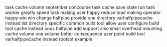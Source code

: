 task cache volume september concourse task cache save state run task worker greatly speed task making user happy reduce load making operator happy win win change halfpipe provide one directory varhalfpipecache instead list directory specific common build tool allow user configure build tool cache instead onus halfpipe add support also small overhead mounting cache volume one volume better consequence user point build tool varhalfpipecache instead rootsbt example